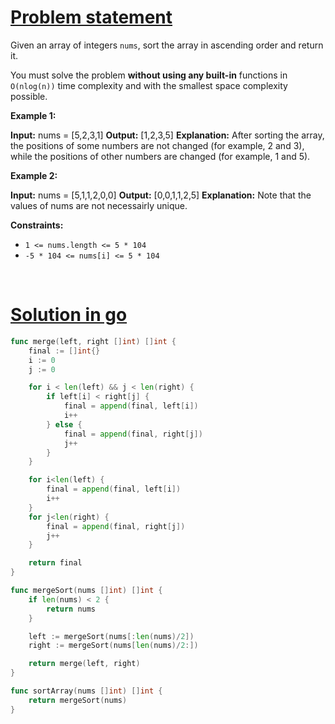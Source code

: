 # [Problem statement](https://leetcode.com/problems/sort-an-array)

Given an array of integers `nums`, sort the array in ascending order and return it.

You must solve the problem **without using any built-in** functions in `O(nlog(n))` time complexity and with the smallest space complexity possible.

**Example 1:**


**Input:** nums = [5,2,3,1]
**Output:** [1,2,3,5]
**Explanation:** After sorting the array, the positions of some numbers are not changed (for example, 2 and 3), while the positions of other numbers are changed (for example, 1 and 5).

**Example 2:**


**Input:** nums = [5,1,1,2,0,0]
**Output:** [0,0,1,1,2,5]
**Explanation:** Note that the values of nums are not necessairly unique.

**Constraints:**

* `1 <= nums.length <= 5 * 104`
* `-5 * 104 <= nums[i] <= 5 * 104`

<br />

# [Solution in go](https://leetcode.com/submissions/detail/956104760/)

```go
func merge(left, right []int) []int {
    final := []int{}
    i := 0
    j := 0

    for i < len(left) && j < len(right) {
        if left[i] < right[j] {
            final = append(final, left[i])
            i++
        } else {
            final = append(final, right[j])
            j++
        }
    }

    for i<len(left) {
        final = append(final, left[i])
        i++
    }
    for j<len(right) {
        final = append(final, right[j])
        j++
    }

    return final
}

func mergeSort(nums []int) []int {
    if len(nums) < 2 {
        return nums
    }

    left := mergeSort(nums[:len(nums)/2])
    right := mergeSort(nums[len(nums)/2:])

    return merge(left, right)
}

func sortArray(nums []int) []int {
    return mergeSort(nums)
}
```